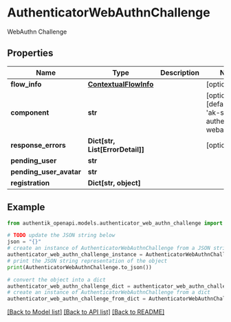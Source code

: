 # AuthenticatorWebAuthnChallenge

WebAuthn Challenge

## Properties

Name | Type | Description | Notes
------------ | ------------- | ------------- | -------------
**flow_info** | [**ContextualFlowInfo**](ContextualFlowInfo.md) |  | [optional] 
**component** | **str** |  | [optional] [default to 'ak-stage-authenticator-webauthn']
**response_errors** | **Dict[str, List[ErrorDetail]]** |  | [optional] 
**pending_user** | **str** |  | 
**pending_user_avatar** | **str** |  | 
**registration** | **Dict[str, object]** |  | 

## Example

```python
from authentik_openapi.models.authenticator_web_authn_challenge import AuthenticatorWebAuthnChallenge

# TODO update the JSON string below
json = "{}"
# create an instance of AuthenticatorWebAuthnChallenge from a JSON string
authenticator_web_authn_challenge_instance = AuthenticatorWebAuthnChallenge.from_json(json)
# print the JSON string representation of the object
print(AuthenticatorWebAuthnChallenge.to_json())

# convert the object into a dict
authenticator_web_authn_challenge_dict = authenticator_web_authn_challenge_instance.to_dict()
# create an instance of AuthenticatorWebAuthnChallenge from a dict
authenticator_web_authn_challenge_from_dict = AuthenticatorWebAuthnChallenge.from_dict(authenticator_web_authn_challenge_dict)
```
[[Back to Model list]](../README.md#documentation-for-models) [[Back to API list]](../README.md#documentation-for-api-endpoints) [[Back to README]](../README.md)


